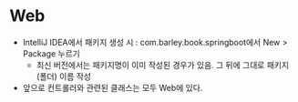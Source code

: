 # Web
- IntelliJ IDEA에서 패키지 생성 시 : com.barley.book.springboot에서 New > Package 누르기
  - 최신 버전에서는 패키지명이 이미 작성된 경우가 있음. 그 뒤에 그대로 패키지(폴더) 이름 작성
- 앞으로 컨트롤러와 관련된 클래스는 모두 Web에 있다.